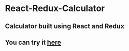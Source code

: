 # React-Redux-Calculator
## Calculator built using React and Redux
## You can try it [here](https://bedwardvedicci.github.io/React-Redux-Calculator/)
